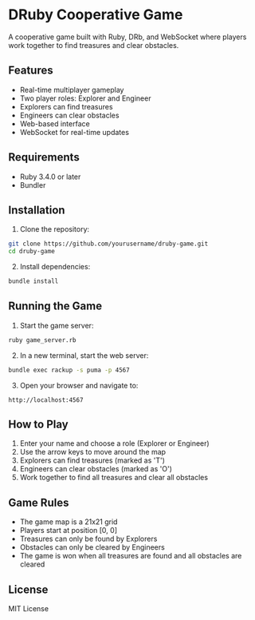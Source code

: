# DRuby Cooperative Game

A cooperative game built with Ruby, DRb, and WebSocket where players work together to find treasures and clear obstacles.

## Features

- Real-time multiplayer gameplay
- Two player roles: Explorer and Engineer
- Explorers can find treasures
- Engineers can clear obstacles
- Web-based interface
- WebSocket for real-time updates

## Requirements

- Ruby 3.4.0 or later
- Bundler

## Installation

1. Clone the repository:
```bash
git clone https://github.com/yourusername/druby-game.git
cd druby-game
```

2. Install dependencies:
```bash
bundle install
```

## Running the Game

1. Start the game server:
```bash
ruby game_server.rb
```

2. In a new terminal, start the web server:
```bash
bundle exec rackup -s puma -p 4567
```

3. Open your browser and navigate to:
```
http://localhost:4567
```

## How to Play

1. Enter your name and choose a role (Explorer or Engineer)
2. Use the arrow keys to move around the map
3. Explorers can find treasures (marked as 'T')
4. Engineers can clear obstacles (marked as 'O')
5. Work together to find all treasures and clear all obstacles

## Game Rules

- The game map is a 21x21 grid
- Players start at position [0, 0]
- Treasures can only be found by Explorers
- Obstacles can only be cleared by Engineers
- The game is won when all treasures are found and all obstacles are cleared

## License

MIT License 